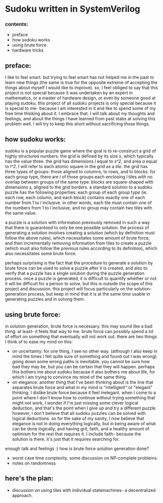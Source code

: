 
# Sudoku written in SystemVerilog

### contents:

- preface
- how sudoku works
- using brute force
- hardware tricks



## preface:

I like to feel smart. but trying to feel smart has not helped me in the past to learn new things (the same is true for the opposite extreme of accepting the things about myself I would like to improve). so, I feel obliged to say that this project is not special because it was undertaken by an expert in mathematics, or a master of hardware design, or even by someone good at playing sudoku. _this_ project of all sudoku projects is only special because it is special to me- because I am interested in it and like to spend some of my free time thinking about it. I embrace that. I will talk about my thoughts and feelings, and about the things I have learned from past stabs at solving this problem well. I will try to keep this short without sacrificing those things.



## how sudoku works:

sudoku is a popular puzzle game where the goal is to re-construct a grid of highly structured numbers. the grid is defined by its size _s_, which typically has the value three. the grid has dimensions _l_ equal to _s^2_, and area _a_ equal to _l^2_. I will refer to each atomic square in the grid as a _tile_. the grid has three types of groups: those aligned to columns, to rows, and to blocks. for each group type, there are _l_ of those groups each enclosing _l_ tiles with no overlap between groups of the same type. blocks are square-shaped with dimensions _s_, aligned to the grid borders. a standard solution to a sudoku puzzle has the following properties: each group of each group type (ie. each row, each column, and each block) contains exactly one of each number from 1 to _l_ inclusive. in other words, each tile must contain one of the numbers from 1 to _l_ inclusive, and no group may contain two tiles with the same value.

a puzzle is a solution with information previously removed in such a way that there is guaranteed to only be one possible solution. the process of generating a solution involves creating a solution (which by definition must follow the above rules), which necessitates some amount of brute force, and then incrementally removing information from tiles to create a puzzle (which must also follow the previous rules according to its definition), which also necessitates some brute force.

perhaps surprising is the fact that the procedure to generate a solution by brute force can be used to solve a puzzle after it is created, and also to verify that a puzzle has a single solution during the puzzle generation process. once a puzzle is generated, it is difficult to quantify whether or not it will be difficult for a person to solve, but this is outside the scope of this project and discussion. this project will focus particularly on the solution-generation process, but keep in mind that it is at the same time usable in generating puzzles and in solving them.



## using brute force:

in solution generation, brute force is necessary. this may sound like a bad thing. at least- it feels that way to me. brute force can possibly spend a lot of effort on something that eventually will not work out. there are two things I think of to ease my mind on this:
- on uncertainty: for one thing, I see no other way. (although I also keep in mind the times I felt quite sure of something and found out I was wrong). going down some wrong paths is inevitable. you cannot be sure how bad they may be, but you can be certain that they will happen. perhaps this bothers me about sudoku because it also bothers me about life, for which I am trying to convince my mind of the same thing.
- on elegance: another thing that I've been thinking about is the line that separates brute force and what in my mind is "intelligent" or "elegant" thinking. I dislike brute force because it feel inelegant. when I come to a point where I don't know how to continue without trying something that might not work, I wonder if I'm just missing some clever logical deduction, and that's the point when I give up and try a different puzzle. however, I don't believe that all sudoku puzzles can be solved with logical deductions. so for the sake of my sanity, I now believe that elegance is not in doing everything logically, but in being aware of what can be done logically, and having grit, faith, and a healthy amount of optimism for the rest that requires it. I include faith- because the solution is there. it's just that it requires searching for.

enough talk and feelings :) how is brute force solution generation done?

* worst case time complexity. some discussion on NP-complete problems.
* notes on randomness



## here's the plan:

* discussion on using tiles with individual statemachines- a decentralized approach.



